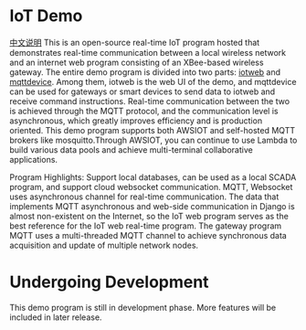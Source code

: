 # IoT Demo
[中文说明](README-cn.md)
This is an open-source real-time IoT program hosted that demonstrates real-time communication between a local wireless network and an internet web program consisting of an XBee-based wireless gateway. The entire demo program is divided into two parts: [iotweb](https://github.com/peyoot/iotdemo) and [mqttdevice](https://github.com/peyoot/mqttdevice). Among them, iotweb is the web UI of the demo, and mqttdevice can be used for gateways or smart devices to send data to iotweb and receive command instructions. Real-time communication between the two is achieved through the MQTT protocol, and the communication level is asynchronous, which greatly improves efficiency and is production oriented. This demo program supports both AWSIOT and self-hosted MQTT brokers like mosquitto.Through AWSIOT, you can continue to use Lambda to build various data pools and achieve multi-terminal collaborative applications.

Program Highlights: Support local databases, can be used as a local SCADA program, and support cloud websocket communication. MQTT, Websocket uses asynchronous channel for real-time communication. The data that implements MQTT asynchronous and web-side communication in Django is almost non-existent on the Internet, so the IoT web program serves as the best reference for the IoT web real-time program. The gateway program MQTT uses a multi-threaded MQTT channel to achieve synchronous data acquisition and update of multiple network nodes.

# Undergoing Development

This demo program is still in development phase. More features will be included in later release.